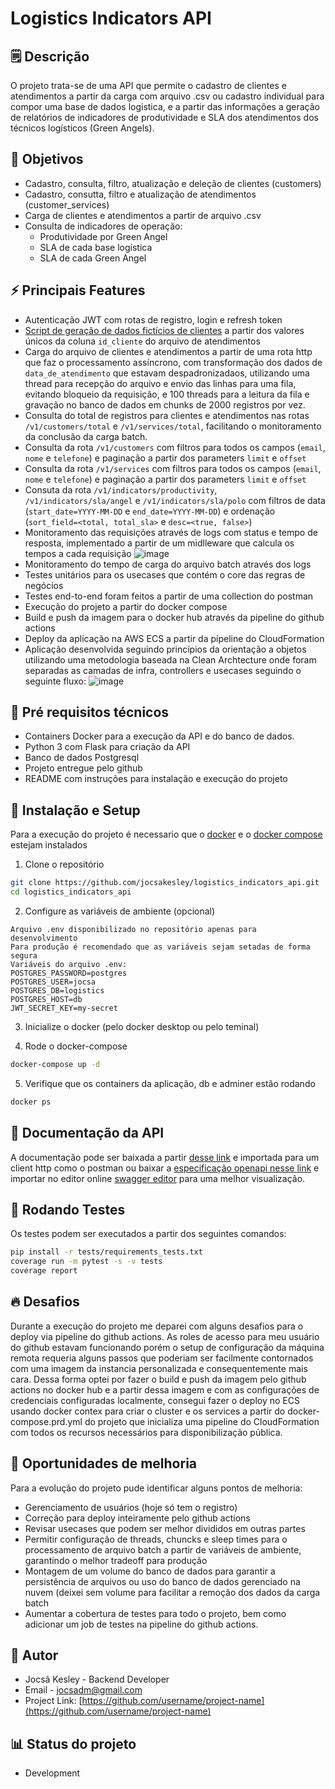# Logistics Indicators API

## 🗒️ Descrição
O projeto trata-se de uma API que permite o cadastro de clientes e atendimentos a partir da carga com arquivo .csv ou cadastro individual para compor uma base de dados logistica, e a partir das informações a geração de relatórios de indicadores de produtividade e SLA dos atendimentos dos técnicos logísticos (Green Angels).

## 🎯 Objetivos
- Cadastro, consulta, filtro, atualização e deleção de clientes (customers)
- Cadastro, consutta, filtro e atualização de atendimentos (customer_services)
- Carga de clientes e atendimentos a partir de arquivo .csv
- Consulta de indicadores de operação:
  - Produtividade por Green Angel
  - SLA de cada base logística
  - SLA de cada Green Angel

## ⚡ Principais Features

- Autenticação JWT com rotas de registro, login e refresh token
- [Script de geração de dados fictícios de clientes](https://github.com/jocsakesley/logistics_indicators_api/blob/main/utils/create_customers.py) a partir dos valores únicos da coluna `id_cliente` do arquivo de atendimentos
- Carga do arquivo de clientes e atendimentos a partir de uma rota http que faz o processamento assíncrono, com transformação dos dados de `data_de_atendimento` que estavam despadronizadaos, utilizando uma thread para recepção do arquivo e envio das linhas para uma fila, evitando bloqueio da requisição, e 100 threads para a leitura da fila e gravação no banco de dados em chunks de 2000 registros por vez.
- Consulta do total de registros para clientes e atendimentos nas rotas `/v1/customers/total` e `/v1/services/total`, facilitando o monitoramento da conclusão da carga batch.
- Consulta da rota `/v1/customers` com filtros para todos os campos (`email`, `nome` e `telefone`) e paginação a partir dos parameters `limit` e `offset`
- Consulta da rota `/v1/services` com filtros para todos os campos (`email`, `nome` e `telefone`) e paginação a partir dos parameters `limit` e `offset`
- Consuta da rota `/v1/indicators/productivity`, `/v1/indicators/sla/angel` e `/v1/indicators/sla/polo` com filtros de data (`start_date=YYYY-MM-DD` e `end_date=YYYY-MM-DD`) e ordenação (`sort_field=<total, total_sla>`  e `desc=<true, false>`)
- Monitoramento das requisições através de logs com status e tempo de resposta, implementado a partir de um midlleware que calcula os tempos a cada requisição
![image](https://github.com/user-attachments/assets/769979f7-85a0-4cb2-a918-fa6b7542945b)
- Monitoramento do tempo de carga do arquivo batch através dos logs
- Testes unitários para os usecases que contém o core das regras de negócios
- Testes end-to-end foram feitos a partir de uma collection do postman 
- Execução do projeto a partir do docker compose
- Build e push da imagem para o docker hub através da pipeline do github actions
- Deploy da aplicação na AWS ECS a partir da pipeline do CloudFormation
- Aplicação desenvolvida seguindo princípios da orientação a objetos utilizando uma metodologia baseada na Clean Archtecture onde foram separadas as camadas de infra, controllers e usecases seguindo o seguinte fluxo:
  ![image](https://github.com/user-attachments/assets/b01a460a-7b7a-4bd3-84f9-9bdfbf5807e0)

  
## 🔧 Pré requisitos técnicos
- Containers Docker para a execução da API e do banco de dados.
- Python 3 com Flask para criação da API
- Banco de dados Postgresql
- Projeto entregue pelo github
- README com instruções para instalação e execução do projeto

## 🚀 Instalação e Setup
Para a execução do projeto é necessario que o [docker](https://docs.docker.com/engine/install/) e o [docker compose](https://docs.docker.com/compose/install/) estejam instalados

1. Clone o repositório
```bash
git clone https://github.com/jocsakesley/logistics_indicators_api.git
cd logistics_indicators_api
```

2. Configure as variáveis de ambiente (opcional)
 ```
 Arquivo .env disponibilizado no repositório apenas para desenvolvimento
 Para produção é recomendado que as variáveis sejam setadas de forma segura
 Variáveis do arquivo .env:
 POSTGRES_PASSWORD=postgres
 POSTGRES_USER=jocsa
 POSTGRES_DB=logistics
 POSTGRES_HOST=db
 JWT_SECRET_KEY=my-secret
```
3. Inicialize o docker (pelo docker desktop ou pelo teminal)
   
4. Rode o docker-compose
```bash
docker-compose up -d
```
5. Verifique que os containers da aplicação, db e adminer estão rodando
```bash
docker ps
```

## 📓 Documentação da API

A documentação pode ser baixada a partir [desse link](https://github.com/jocsakesley/logistics_indicators_api/blob/main/docs/logistics-api.postman_collection.json)   e importada para um client http como o postman ou baixar a [especificação openapi nesse link](https://github.com/jocsakesley/logistics_indicators_api/blob/main/docs/openapi.yaml) e importar no editor online [swagger editor](https://editor.swagger.io/) para uma melhor visualização.

## 🧪 Rodando Testes
Os testes podem ser executados a partir dos seguintes comandos:

```bash
pip install -r tests/requirements_tests.txt
coverage run -m pytest -s -v tests
coverage report
```

## 🔥 Desafios
Durante a execução do projeto me deparei com alguns desafios para o deploy via pipeline do github actions. As roles de acesso para meu usuário do github estavam funcionando porém o setup de configuração da máquina remota requeria alguns passos que poderiam ser facilmente contornados com uma imagem da instancia personalizada e consequentemente mais cara.
Dessa forma optei por fazer o build e push da imagem pelo github actions no docker hub e a partir dessa imagem e com as configurações de credenciais configuradas localmente, consegui fazer o deploy no ECS usando docker contex para criar o cluster e os services a partir do docker-compose.prd.yml do projeto que inicializa uma pipeline do CloudFormation com todos os recursos necessários para disponibilização pública.

## 📝 Oportunidades de melhoria
Para a evolução do projeto pude identificar alguns pontos de melhoria:
- Gerenciamento de usuários (hoje só tem o registro)
- Correção para deploy inteiramente pelo github actions
- Revisar usecases que podem ser melhor divididos em outras partes
- Permitir configuração de threads, chuncks e sleep times para o processamento de arquivo batch a partir de variáveis de ambiente, garantindo o melhor tradeoff para produção
- Montagem de um volume do banco de dados para garantir a persistência de arquivos ou uso do banco de dados gerenciado na nuvem (deixei sem volume para facilitar a remoção dos dados da carga batch
- Aumentar a cobertura de testes para todo o projeto, bem como adicionar um job de testes na pipeline do github actions.


## 👤 Autor
- Jocsã Kesley - Backend Developer
- Email - jocsadm@gmail.com
- Project Link: [https://github.com/username/project-name](https://github.com/username/project-name)

## 📊 Status do projeto
- Development

